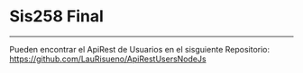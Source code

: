 # Sis258 Final
 ----------
 Pueden encontrar el ApiRest de Usuarios en el sisguiente Repositorio: 
 https://github.com/LauRisueno/ApiRestUsersNodeJs